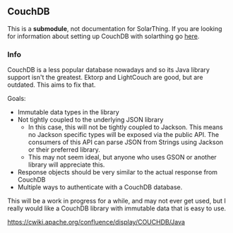 ## CouchDB
This is a **submodule**, not documentation for SolarThing. If you are looking for information about
setting up CouchDB with solarthing go [here](../other/docs/couchdb_setup.md).

### Info
CouchDB is a less popular database nowadays and so its Java library support isn't the greatest. Ektorp and LightCouch
are good, but are outdated. This aims to fix that.

Goals:
* Immutable data types in the library
* Not tightly coupled to the underlying JSON library
  * In this case, this will not be tightly coupled to Jackson. This means no Jackson specific types will be
    exposed via the public API. The consumers of this API can parse JSON from Strings using Jackson or their preferred
    library.
  * This may not seem ideal, but anyone who uses GSON or another library will appreciate this.
* Response objects should be very similar to the actual response from CouchDB
* Multiple ways to authenticate with a CouchDB database.

This will be a work in progress for a while, and may not ever get used, but I really would like a
CouchDB library with immutable data that is easy to use.

https://cwiki.apache.org/confluence/display/COUCHDB/Java
